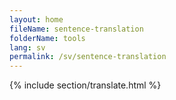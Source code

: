 ```yaml
---
layout: home
fileName: sentence-translation
folderName: tools
lang: sv
permalink: /sv/sentence-translation
---
```

{% include section/translate.html %}